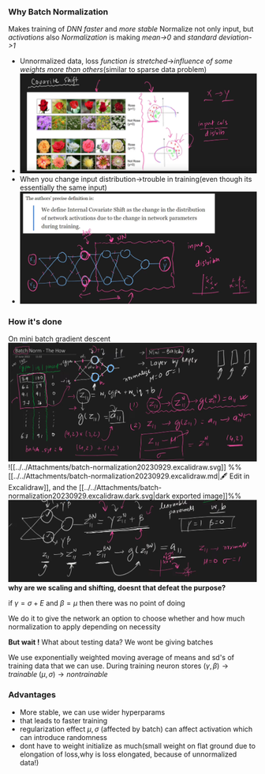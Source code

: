 ### Why Batch Normalization

Makes training of *DNN faster* and *more stable*
Normalize not only input, but *activations* also
*Normalization* is making *mean->0* and *standard deviation->1*

- Unnormalized data, loss *function is stretched*->*influence of some weights more than others*(similar to sparse data problem)
- ![](../../Attachments/batch-normalization-20230929.png)
- When you change input distribution->trouble in training(even though its essentially the same input)
- ![](../../Attachments/batch-normalization-20230929-1.png)

### How it's done

On mini batch gradient descent 
 ![](../../Attachments/batch-normalization-20230929-2.png)
 ![[../../Attachments/batch-normalization20230929.excalidraw.svg]]
%%[[../../Attachments/batch-normalization20230929.excalidraw.md|🖋 Edit in Excalidraw]], and the [[../../Attachments/batch-normalization20230929.excalidraw.dark.svg|dark exported image]]%%
![](../../Attachments/batch-normalization-20230929-3.png)
**why are we scaling and shifting, doesnt that defeat the purpose?**

if $\gamma=\sigma+E$  and $\beta=\mu$ then there was no point of doing

We do it to give the network an option to choose whether and how much normalization to apply depending on necessity

**But wait !**
What about testing data?
We wont be giving batches

We use exponentially weighted moving average of means and sd's of training data that we can use.
During training  neuron stores $(\gamma,\beta)\rightarrow trainable\;(\mu,\sigma)\rightarrow non trainable$

### Advantages

- More stable, we can use wider hyperparams
- that leads to faster training
- regularization effect $\mu,\sigma$ (affected by batch) can affect activation which can introduce randomness
- dont have to weight initialize as much(small weight on flat ground due to elongation of loss,why is loss elongated, because of unnormalized data!)



